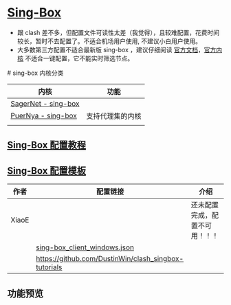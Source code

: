# [Sing-Box](https://github.com/SagerNet/sing-box)
- 跟 clash 差不多，但配置文件可读性太差（我觉得），且较难配置，花费时间较长，暂时不去配置了。不适合机场用户使用, 不建议小白用户使用。
- 大多数第三方配置不适合最新版 sing-box ，建议仔细阅读 [官方文档](https://sing-box.sagernet.org/zh/configuration/)，[官方内核](https://github.com/SagerNet/sing-box) 不适合一键配置，它不能实时筛选节点。

\# sing-box 内核分类

| 内核                                                                                      | 功能       |
| --------------------------------------------------------------------------------------- | -------- |
| [SagerNet - sing-box](https://github.com/SagerNet/sing-box)                             |          |
| [PuerNya - sing-box](https://github.com/PuerNya/sing-box/tree/riolu?tab=readme-ov-file) | 支持代理集的内核 |
|                                                                                         |          |
## [Sing-Box 配置教程](https://github.com/LaolunsiG/PCR/blob/main/Config_File/Sing-Box/Sing-Box%20%E9%85%8D%E7%BD%AE%E6%95%99%E7%A8%8B%E5%92%8C%E9%85%8D%E7%BD%AE%E6%A8%A1%E6%9D%BF.md)

## [Sing-Box 配置模板](https://github.com/LaolunsiG/PCR/tree/main/Config_File/Sing-Box/Config)

| 作者    | 配置链接                                                                                                                               | 介绍              |
| ----- | ---------------------------------------------------------------------------------------------------------------------------------- | --------------- |
| XiaoE |                                                                                                                                    | 还未配置完成，配置不可用！！！ |
|       | [sing-box_client_windows.json](https://github.com/chika0801/sing-box-examples/blob/main/Tun/self-use/sing-box_client_windows.json) |                 |
|       | https://github.com/DustinWin/clash_singbox-tutorials                                                                               |                 |

## 功能预览


